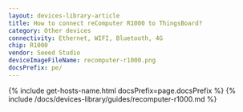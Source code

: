 ```yaml
---
layout: devices-library-article
title: How to connect reComputer R1000 to ThingsBoard?
category: Other devices
connectivity: Ethernet, WIFI, Bluetooth, 4G
chip: R1000
vendor: Seeed Studio
deviceImageFileName: recomputer-r1000.png
docsPrefix: pe/
---
```



{% include get-hosts-name.html docsPrefix=page.docsPrefix %}
{% include /docs/devices-library/guides/recomputer-r1000.md %}